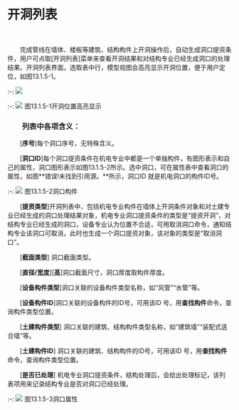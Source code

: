 # 开洞列表
<br/>

&emsp;&emsp;完成管线在墙体、楼板等建筑、结构构件上开洞操作后，自动生成洞口提资条件，用户可点取\[开洞列表\]菜单来查看开洞结果和对结构专业已经生成洞口的处理结果。开洞列表界面。选取表中行，模型视图会高亮显示开洞位置，便于用户定位，如图13.1.5\-1。

:-: ![](images/657.png)

:-: ![](images/658.png)
图13.1.5\-1开洞位置高亮显示

### &emsp;&emsp;列表中各项含义：

&emsp;&emsp;\[**序号**\]每个洞口序号，无特殊含义。

&emsp;&emsp;[**洞口ID**\]每个洞口提资条件在机电专业中都是一个单独构件，有图形表示和自己的属性，洞口图形表示如图13.1.5\-2所示。选中洞口，可在属性表中查看洞口的属性，如图**错误!未找到引用源。**所示，洞口ID 就是机电洞口的构件ID号。


:-: ![](images/659.png)
图13.1.5\-2洞口构件

&emsp;&emsp;[**提资类型**\]开洞列表中，包括机电专业构件在墙体上开洞条件对象和对土建专业已经生成的洞口处理结果对象，机电专业洞口提资条件的类型是“提资开洞”，对结构专业已经生成的洞口，设备专业认为位置不合适，可用取消洞口命令，通知结构专业该洞口可取消，此时也生成一个洞口提资对象，该对象的类型是“取消洞口”。

&emsp;&emsp;[**截面类型**\] 洞口截面类型。

&emsp;&emsp;[**直径/宽度**\]\[**高**\]洞口截面尺寸，洞口厚度取构件厚度。

&emsp;&emsp;[**设备构件类型**\]洞口关联的设备构件类型名称，如“风管”“水管”等。

&emsp;&emsp;[**设备构件ID**\]洞口关联的设备构件的ID号，可用该ID 号，用**查找构件**命令，查询构件类型位置。

&emsp;&emsp;[****土建构件类型****\] 洞口关联的建筑、结构构件类型名称，如“建筑墙”“装配式迭合墙”等。

&emsp;&emsp;[**土建构件ID**\] 洞口关联的建筑、结构构件的ID号，可用该ID 号，用**查找构件**命令，查询构件类型位置。

&emsp;&emsp;[**是否已处理**\] 机电专业洞口提资条件，结构处理后，会给出处理标记，该列表项用来记录结构专业是否对洞口已经处理。

:-: ![](images/660.png)
图13.1.5\-3洞口属性